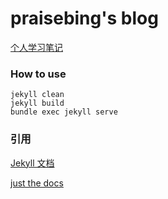 # praisebing's blog

[个人学习笔记](https://praisebing.github.io)

### How to use
```
jekyll clean
jekyll build
bundle exec jekyll serve
```

### 引用
[Jekyll 文档](https://jekyllrb.com/docs/)

[just the docs](https://pmarsceill.github.io/just-the-docs/)
